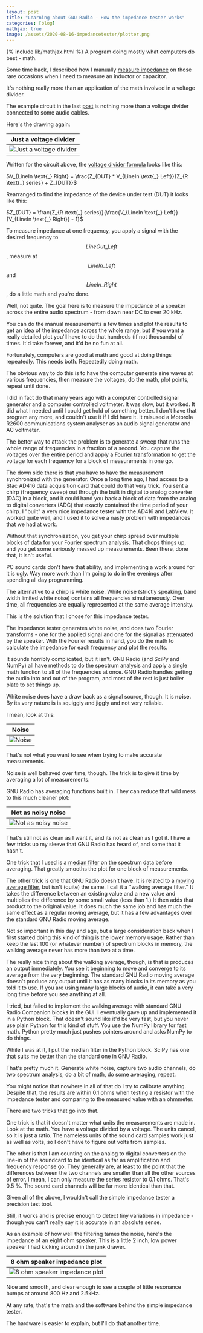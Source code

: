 ```yaml
---
layout: post
title: "Learning about GNU Radio - How the impedance tester works"
categories: [blog]
mathjax: true
image: /assets/2020-08-16-impedancetester/plotter.png
---
```

{% include lib/mathjax.html %}
A program doing mostly what computers do best - math.

Some time back, I described how I manually [measure impedance](inductor) on those rare occasions when I need to measure an inductor or capacitor.

It's nothing really more than an application of the math involved in a voltage divider.

The example circuit in the last [post](gnuradio-impedancetester) is nothing more than a voltage divider connected to some audio cables.

Here's the drawing again:

|Just a voltage divider|
|----------------------|
|![Just a voltage divider](/assets/2020-08-21-gnuradio-impedancetester-1/testcircuit.png)|

Written for the circuit above, the [voltage divider formula](https://en.wikipedia.org/wiki/Voltage_divider) looks like this: 

\$V_{LineIn \text{\_} Right} = \frac{Z_{DUT} * V_{LineIn \text{\_} Left}}{Z_{R \text{\_} series} + Z_{DUT}}\$

Rearranged to find the impedance of the device under test (DUT) it looks like this:  

\$Z_{DUT} = \frac{Z_{R \text{\_} series}}{\frac{V_{LineIn \text{\_} Left}}{V_{LineIn \text{\_} Right}} - 1}\$

To measure impedance at one frequency, you apply a signal with the desired frequency to $$LineOut\_Left$$, measure at $$LineIn\_Left$$ and $$LineIn\_Right$$, do a little math and you're done.

Well, not quite.  The goal here is to measure the impedance of a speaker across the entire audio spectrum - from down near DC to over 20 kHz.

You can do the manual measurements a few times and plot the results to get an idea of the impedance across the whole range, but if you want a really detailed plot you'll have to do that hundreds (if not thousands) of times.  It'd take forever, and it'd be no fun at all.

Fortunately, computers are good at math and good at doing things repeatedly.  This needs both.  Repeatedly doing math.

The obvious way to do this is to have the computer generate sine waves at various frequencies, then measure the voltages, do the math, plot points, repeat until done.

I did in fact do that many years ago with a computer controlled signal generator and a computer controlled voltmeter.  It was slow, but it worked.  It did what I needed until I could get hold of something better.  I don't have that program any more, and couldn't use it if I did have it.  It misused a Motorola R2600 communications system analyser as an audio signal generator and AC voltmeter.

The better way to attack the problem is to generate a sweep that runs the whole range of frequencies in a fraction of a second.  You capture the voltages over the entire period and apply a [Fourier transformation](https://en.wikipedia.org/wiki/Fourier_transform) to get the voltage for each frequency for a block of measurements in one go.

The down side there is that you have to have the measurement synchronized with the generator.  Once a long time ago, I had access to a Stac AD416 data acquisition card that could do that very trick.  You sent a chirp (frequency sweep) out through the built in digital to analog converter (DAC) in a block, and it could hand you back a block of data from the analog to digital converters (ADC) that exactly contained the time period of your chirp.  I "built" a very nice impedance tester with the AD416 and LabView.  It worked quite well, and I used it to solve a nasty problem with impedances that we had at work.

Without that synchronization, you get your chirp spread over multiple blocks of data for your Fourier spectrum analysis.  That chops things up, and you get some seriously messed up measurements.  Been there, done that, it isn't useful.

PC sound cards don't have that ability, and implementing a work around for it is ugly.  Way more work than I'm going to do in the evenings after spending all day programming.

The alternative to a chirp is white noise.  White noise (strictly speaking, band width limited white noise) contains all frequencies simultaneously.  Over time, all frequencies are equally represented at the same average intensity.

This is the solution that I chose for this impedance tester.

The impedance tester generates white noise, and does two Fourier transforms - one for the applied signal and one for the signal as attenuated by the speaker.  With the Fourier results in hand, you do the math to calculate the impedance for each frequency and plot the results.

It sounds horribly complicated, but it isn't.  GNU Radio (and SciPy and NumPy) all have methods to do the spectrum analysis and apply a single math function to all of the frequencies at once.  GNU Radio handles getting the audio into and out of the program, and most of the rest is just boiler plate to set things up.

White noise does have a draw back as a signal source, though.  It is **noise.**  By its very nature is is squiggly and jiggly and not very reliable.

I mean, look at this:

|Noise|
|------|
|![Noise](/assets/2020-08-21-gnuradio-impedancetester-1/noisespectrum.png)|

That's not what you want to see when trying to make accurate measurements.

Noise is well behaved over time, though.  The trick is to give it time by averaging a lot of measurements.

GNU Radio has averaging functions built in.  They can reduce that wild mess to this much cleaner plot:

|Not as noisy noise|
|------|
|![Not as noisy noise](/assets/2020-08-21-gnuradio-impedancetester-1/noisespectrum-averaged.png)|

That's still not as clean as I want it, and its not as clean as I got it.  I have a few tricks up my sleeve that GNU Radio has heard of, and some that it hasn't.

One trick that I used is a [median filter](https://en.wikipedia.org/wiki/Median_filter) on the spectrum data before averaging.  That greatly smooths the plot for one block of measurements.

The other trick is one that GNU Radio doesn't have.  It is related to a [moving average filter](https://en.wikipedia.org/wiki/Moving_average), but isn't (quite) the same.  I call it a "walking average filter."  It takes the difference between an existing value and a new value and multiplies the difference by some small value (less than 1.)  It then adds that product to the original value.  It does much the same job and has much the same effect as a regular moving average, but it has a few advantages over the standard GNU Radio moving average.

Not so important in this day and age, but a large consideration back when I first started doing this kind of thing is the lower memory usage.  Rather than keep the last 100 (or whatever number) of spectrum blocks in memory, the walking average never has more than two at a time.

The really nice thing about the walking average, though, is that is produces an output immediately.  You see it beginning to move and converge to its average from the very beginning.  The standard GNU Radio moving average doesn't produce any output until it has as many blocks in its memory as you told it to use.  If you are using many large blocks of audio, it can take a very long time before you see anything at all.

I tried, but failed to implement the walking average with standard GNU Radio Companion blocks in the GUI.  I eventually gave up and implemented it in a Python block.  That doesn't sound like it'd be very fast, but you never use plain Python for this kind of stuff.  You use the NumPy library for fast math.  Python pretty much just pushes pointers around and asks NumPy to do things.

While I was at it, I put the median filter in the Python block.  SciPy has one that suits me better than the standard one in GNU Radio.

That's pretty much it.  Generate white noise, capture two audio channels, do two spectrum analysis, do a bit of math, do some averaging, repeat.

You might notice that nowhere in all of that do I try to calibrate anything.  Despite that, the results are within 0.1 ohms when testing a resistor with the impedance tester and comparing to the measured value with an ohmmeter.

There are two tricks that go into that.

One trick is that it doesn't matter what units the measurements are made in. Look at the math.  You have a voltage divided by a voltage.  The units cancel, so it is just a ratio.  The nameless units of the sound card samples work just as well as volts, so I don't have to figure out volts from samples.

The other is that I am counting on the analog to digital converters on the line-in of the soundcard to be identical as far as amplification and frequency response go.  They generally are, at least to the point that the differences between the two channels are smaller than all the other sources of error.  I mean, I can only measure the series resistor to 0.1 ohms.  That's 0.5 %.  The sound card channels will be far more identical than that.

Given all of the above, I wouldn't call the simple impedance tester a precision test tool.

Still, it works and is precise enough to detect tiny variations in impedance - though you can't really say it is accurate in an absolute sense.

As an example of how well the filtering tames the noise, here's the impedance of an eight ohm speaker.  This is a little 2 inch, low power speaker I had kicking around in the junk drawer.

|8 ohm speaker impedance plot|
|------|
|![8 ohm speaker impedance plot](/assets/2020-08-21-gnuradio-impedancetester-1/8ohmspeaker.png)|

Nice and smooth, and clear enough to see a couple of little resonance bumps at around 800 Hz and 2.5kHz.

At any rate, that's the math and the software behind the simple impedance tester.

The hardware is easier to explain, but I'll do that another time.
